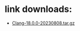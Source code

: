 # link downloads:
* <a href=https://github.com/ZyCromerZ/Clang/releases/download/18.0.0-20230808-release/Clang-18.0.0-20230808.tar.gz>Clang-18.0.0-20230808.tar.gz</a>
